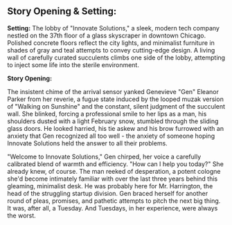 ## Story Opening & Setting:

**Setting:** The lobby of "Innovate Solutions," a sleek, modern tech company nestled on the 37th floor of a glass skyscraper in downtown Chicago. Polished concrete floors reflect the city lights, and minimalist furniture in shades of gray and teal attempts to convey cutting-edge design. A living wall of carefully curated succulents climbs one side of the lobby, attempting to inject some life into the sterile environment.

**Story Opening:**

The insistent chime of the arrival sensor yanked Genevieve "Gen" Eleanor Parker from her reverie, a fugue state induced by the looped muzak version of "Walking on Sunshine" and the constant, silent judgment of the succulent wall. She blinked, forcing a professional smile to her lips as a man, his shoulders dusted with a light February snow, stumbled through the sliding glass doors. He looked harried, his tie askew and his brow furrowed with an anxiety that Gen recognized all too well - the anxiety of someone hoping Innovate Solutions held the answer to all their problems.

"Welcome to Innovate Solutions," Gen chirped, her voice a carefully calibrated blend of warmth and efficiency. "How can I help you today?" She already knew, of course. The man reeked of desperation, a potent cologne she'd become intimately familiar with over the last three years behind this gleaming, minimalist desk. He was probably here for Mr. Harrington, the head of the struggling startup division. Gen braced herself for another round of pleas, promises, and pathetic attempts to pitch the next big thing. It was, after all, a Tuesday. And Tuesdays, in her experience, were always the worst.
